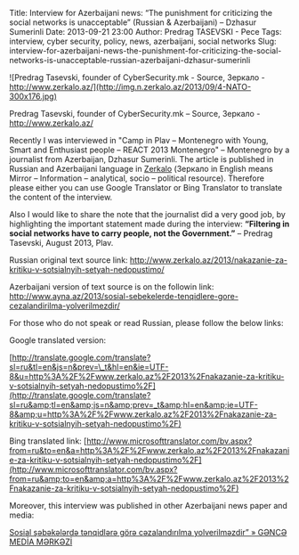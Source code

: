 Title: Interview for Azerbaijani news: “The punishment for criticizing the social networks is unacceptable” (Russian & Azerbaijani) – Dzhasur Sumerinli
Date: 2013-09-21 23:00
Author: Predrag TASEVSKI - Pece
Tags: interview, cyber security, policy, news, azerbaijani, social networks
Slug: interview-for-azerbaijani-news-the-punishment-for-criticizing-the-social-networks-is-unacceptable-russian-azerbaijani-dzhasur-sumerinli

![Predrag Tasevski, founder of CyberSecurity.mk - Source, Зеркало
-http://www.zerkalo.az/](http://img.n.zerkalo.az/2013/09/4-NATO-300x176.jpg)

</p>

Predrag Tasevski, founder of CyberSecurity.mk – Source, Зеркало
-http://www.zerkalo.az/

</p>

Recently I was interviewed in "Camp in Plav – Montenegro with Young,
Smart and Enthusiast people – REACT 2013 Montenegro" – Montenegro by a
journalist from Azerbaijan, Dzhasur Sumerinli. The article is published
in Russian and Azerbaijani language in
[Zerkalo](http://www.zerkalo.az/ "Зеркало. Информационно - аналитический, общественно - политический ресурс.")
(Зеркало in English means Mirror – Information – analytical, socio –
political resource). Therefore please either you can use Google
Translator or Bing Translator to translate the content of the interview.

</p>

Also I would like to share the note that the journalist did a very good
job, by highlighting the important statement made during the interview:
**“Filtering in social networks have to carry people, not the
Government.”** – Predrag Tasevski, August 2013, Plav.

</p>

Russian original text source link:
<http://www.zerkalo.az/2013/nakazanie-za-kritiku-v-sotsialnyih-setyah-nedopustimo/>

</p>

Azerbaijani version of text source is on the followin link:
<http://www.ayna.az/2013/sosial-sebekelerde-tenqidlere-gore-cezalandirilma-yolverilmezdir/>

</p>

For those who do not speak or read Russian, please follow the below
links:

</p>

Google translated version:

</p>

[http://translate.google.com/translate?sl=ru&tl=en&js=n&prev=\_t&hl=en&ie=UTF-8&u=http%3A%2F%2Fwww.zerkalo.az%2F2013%2Fnakazanie-za-kritiku-v-sotsialnyih-setyah-nedopustimo%2F](http://translate.google.com/translate?sl=ru&amp;tl=en&amp;js=n&amp;prev=_t&amp;hl=en&amp;ie=UTF-8&amp;u=http%3A%2F%2Fwww.zerkalo.az%2F2013%2Fnakazanie-za-kritiku-v-sotsialnyih-setyah-nedopustimo%2F)

</p>

Bing translated
link: [http://www.microsofttranslator.com/bv.aspx?from=ru&to=en&a=http%3A%2F%2Fwww.zerkalo.az%2F2013%2Fnakazanie-za-kritiku-v-sotsialnyih-setyah-nedopustimo%2F](http://www.microsofttranslator.com/bv.aspx?from=ru&amp;to=en&amp;a=http%3A%2F%2Fwww.zerkalo.az%2F2013%2Fnakazanie-za-kritiku-v-sotsialnyih-setyah-nedopustimo%2F)

</p>

Moreover, this interview was published in other Azerbaijani news paper
and media:

</p>

[Sosial şəbəkələrdə tənqidlərə görə cəzalandırılma yolverilməzdir”
&raquo; GƏNCƏ MEDİA
MƏRKƏZİ](http://ganca.az/ordu/5009-sosial-bklrd-tnqidlr-gr-czalandrlma-yolverilmzdir.html "Sosial şəbəkələrdə tənqidlərə görə cəzalandırılma yolverilməzdir” &amp;raquo; GƏNCƏ MEDİA MƏRKƏZİ")

</p>
